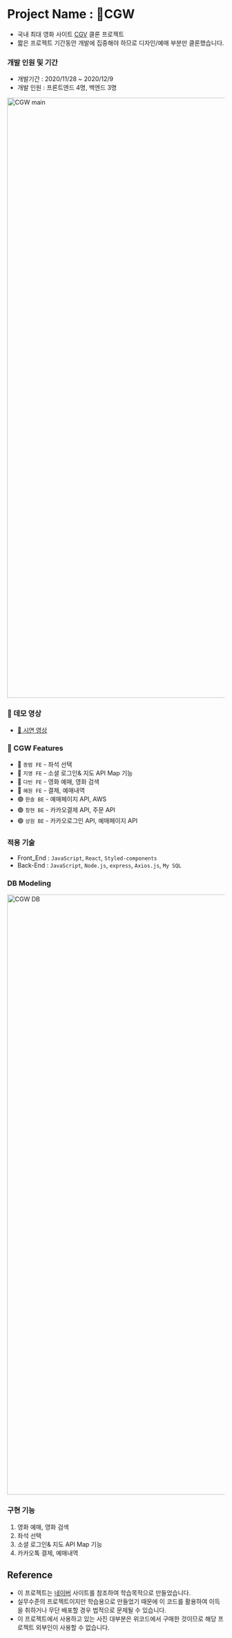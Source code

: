 # Project Name : 🎫CGW

- 국내 최대 영화 사이트 [CGV](https://www.cgv.co.kr/) 클론 프로젝트
- 짧은 프로젝트 기간동안 개발에 집중해야 하므로 디자인/예매 부분만 클론했습니다.
<!-- 개발은 초기 세팅부터 전부 직접 구현했으며, 아래 데모 영상에서 보이는 부분은 모두 백앤드와 연결하여 실제 사용할 수 있는 서비스 수준으로 개발한 것입니다.-->

### 개발 인원 및 기간

- 개발기간 : 2020/11/28 ~ 2020/12/9
- 개발 인원 : 프론트엔드 4명, 백엔드 3명

<img width="1386px" alt="CGW main" align="center" src="https://user-images.githubusercontent.com/110847597/206863973-b5dc727d-037f-4ce5-9c9e-feb21622a4bc.gif"/>

<!-- 
### 프로젝트 선정이유

- 이 사이트는,
-->

### 📼 데모 영상

- <a href="https://vimeo.com/779910229">📎 시연 영상</a>

### 📌 CGW Features

- 🔵 `종범 FE` - 좌석 선택
- 🔵 `지영 FE` - 소셜 로그인& 지도 API Map 기능
- 🔵 `다빈 FE` - 영화 예매, 영화 검색
- 🔵 `혜원 FE` - 결제, 예매내역
- 🟢 `한솔 BE` - 예매페이지 API, AWS
- 🟢 `창현 BE` - 카카오결제 API, 주문 API
- 🟢 `상원 BE` - 카카오로그인 API, 예매페이지 API

### 적용 기술
- Front_End : `JavaScript`, `React`, `Styled-components`
- Back-End : `JavaScript`, `Node.js`, `express`, `Axios.js`, `My SQL`

### DB Modeling

<img width="1386" alt="CGW DB" src="https://user-images.githubusercontent.com/110847597/206862017-45340383-0d5d-49d2-aa46-4f8ff1ccf7e7.png">

### 구현 기능

1. 영화 예매, 영화 검색 
1. 좌석 선택
1. 소셜 로그인& 지도 API Map 기능
1. 카카오톡 결제, 예매내역

<!--
#### 메인페이지

- 추천 상품, 오늘의 상품, 베스트 상품 모두 각각 api 호출하여 구현
- 저쩌구
-->

## Reference

- 이 프로젝트는 [네이버](http://naver.com) 사이트를 참조하여 학습목적으로 만들었습니다.
- 실무수준의 프로젝트이지만 학습용으로 만들었기 때문에 이 코드를 활용하여 이득을 취하거나 무단 배포할 경우 법적으로 문제될 수 있습니다.
- 이 프로젝트에서 사용하고 있는 사진 대부분은 위코드에서 구매한 것이므로 해당 프로젝트 외부인이 사용할 수 없습니다.
